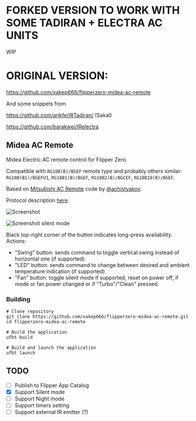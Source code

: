 # FORKED VERSION TO WORK WITH SOME TADIRAN + ELECTRA AC UNITS

WIP 

# ORIGINAL VERSION: 

https://github.com/xakep666/flipperzero-midea-ac-remote

And some snippets from 

https://github.com/arikfe/IRTadiran/ (Sakal)

https://github.com/barakwei/IRelectra

## Midea AC Remote

Midea Electric AC remote control for Flipper Zero.

Compatible with `RG10B(B)/BGEF` remote type and probably others similar: `RG10B(B1)/BGEFU1`, `RG10B1(B)/BGEF`, `RG10B2(B)/BGCEF`,
`RG10B10(B)/BGEF`.

Based on [Mitsubishi AC Remote](https://github.com/achistyakov/flipperzero-mitsubishi-ac-remote) code by [@achistyakov](https://github.com/achistyakov).

Protocol description [here](./lib/hvac_midea/README.md).

![Screenshot](img/screenshot.png)

![Screenshot silent mode](img/screenshot_silent_mode.png)

Black top-right corner of the button indicates long-press availability. Actions:
* "Swing" button: sends command to toggle vertical swing instead of horizontal one (if supported)
* "LED" button: sends command to change between desired and ambient temperature indication (if supported)
* "Fan" button: toggle silent mode if supported, reset on power off, if mode or fan power changed or if "Turbo"/"Clean" pressed.

### Building
```shell
# Clone repository
git clone https://github.com/xakep666/flipperzero-midea-ac-remote.git
cd flipperzero-midea-ac-remote

# Build the application
ufbt build

# Build and launch the application
ufbt launch
```

## TODO
- [ ] Publish to Flipper App Catalog
- [x] Support Silent mode
- [ ] Support Night mode
- [ ] Support timers setting
- [ ] Support external IR emitter (?)
